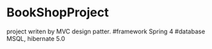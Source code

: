 # BookShopProject
project writen by MVC design patter.
#framework
Spring 4
#database
MSQL, hibernate 5.0
